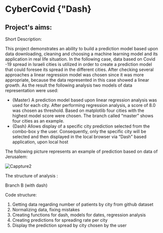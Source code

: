  # CyberCovid {"Dash}

 ## Project's aims: 
 
Short Description:
 
This project demonstrates an ability to build a prediction model based upon data downloading, cleaning and choosing a machine learning model and its application in real life situation.
In the following case, data based on Covid -19 spread in Israeli cities is utilized in order to create a prediction model that could foresee its spread in the different cities.
 After checking several approaches a linear regression model was chosen since it was more appropriate, because the data represented in this case showed a linear growth.
As the result the following analysis two models of data representation were used: 
- {Master} A prediction model based upon linear regression analysis was used for each city. After performing regression analysis, a score of 8.0 was chosen as threshold. Based on matplotlib four cities with the highest model score were chosen. The branch called “master” shows four cities as an example.
- {Dash} Allows display of a specific city prediction selected from the combo-box y the user.  Consequently, only the specific city will be selected and then displayed in the local browser via “Dash” based application, upon local host



The following picture represents an example of prediction based on data of Jerusalem:

![Cappture2](https://user-images.githubusercontent.com/74383608/107421801-14af6b00-6b23-11eb-9fe4-d5061293034f.PNG)

The structure of analysis :
 
Branch B (with dash)

Code structure:
 1. Getting data regarding number of patients by city from github dataset
 2. Normalizing data, fixing mistakes
 3. Creating functions for dash, models for dates, regression analysis
 4. Creating predictions for spreading rate per city
 5. Display the prediction spread by city chosen by the  user






